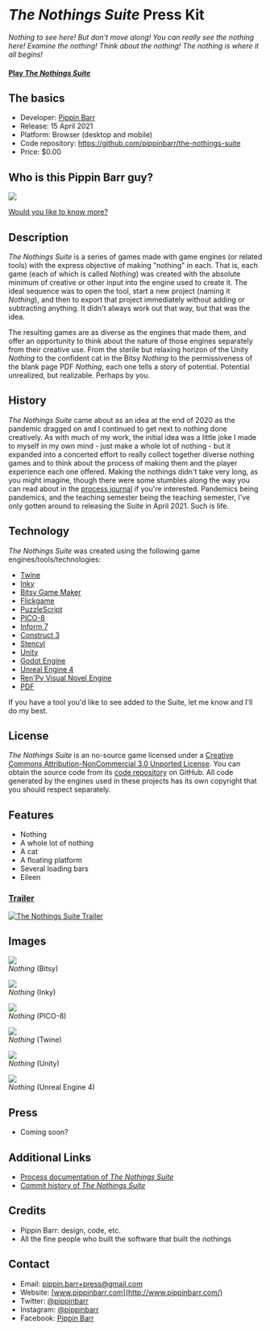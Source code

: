 # *The Nothings Suite* Press Kit

*Nothing to see here! But don't move along! You can really see the nothing here! Examine the nothing! Think about the nothing! The nothing is where it all begins!*

#### [Play *The Nothings Suite*](https://pippinbarr.github.io/the-nothings-suite/)

## The basics

* Developer: [Pippin Barr](http://www.pippinbarr.com/)
* Release: 15 April 2021
* Platform: Browser (desktop and mobile)
* Code repository: https://github.com/pippinbarr/the-nothings-suite
* Price: $0.00

## Who is this Pippin Barr guy?

![](https://www.pippinbarr.com/assets/images/about/pippin-on-google-street-view.png)

[Would you like to know more?](https://www.pippinbarr.com/about.html)

## Description

*The Nothings Suite* is a series of games made with game engines (or related tools) with the express objective of making "nothing" in each. That is, each game (each of which is called *Nothing*) was created with the absolute minimum of creative or other input into the engine used to create it. The ideal sequence was to open the tool, start a new project (naming it *Nothing*), and then to export that project immediately without adding or subtracting anything. It didn't always work out that way, but that was the idea.

The resulting games are as diverse as the engines that made them, and offer an opportunity to think about the nature of those engines separately from their creative use. From the sterile but relaxing horizon of the Unity *Nothing* to the confident cat in the Bitsy *Nothing* to the permissiveness of the blank page PDF *Nothing*, each one tells a story of potential. Potential unrealized, but realizable. Perhaps by you.

## History

*The Nothings Suite* came about as an idea at the end of 2020 as the pandemic dragged on and I continued to get next to nothing done creatively. As with much of my work, the initial idea was a little joke I made to myself in my own mind - just make a whole lot of nothing - but it expanded into a concerted effort to really collect together diverse nothing games and to think about the process of making them and the player experience each one offered. Making the nothings didn't take very long, as you might imagine, though there were some stumbles along the way you can read about in the [process journal](https://pippinbarr.github.io/the-nothings-suite/process/process-journal.html) if you're interested. Pandemics being pandemics, and the teaching semester being the teaching semester, I've only gotten around to releasing the Suite in April 2021. Such is life.

## Technology

*The Nothings Suite* was created using the following game engines/tools/technologies:

* [Twine](http://twinery.org/)
* [Inky](https://github.com/inkle/inky/releases/tag/0.12.0)
* [Bitsy Game Maker](https://ledoux.itch.io/bitsy)
* [Flickgame](https://www.flickgame.org/)
* [PuzzleScript](https://www.puzzlescript.net/)
* [PICO-8](https://www.lexaloffle.com/pico-8.php)
* [Inform 7](http://inform7.com/)
* [Construct 3](https://www.construct.net/en)
* [Stencyl](http://www.stencyl.com/)
* [Unity](https://unity.com/)
* [Godot Engine](https://godotengine.org/)
* [Unreal Engine 4](https://www.unrealengine.com/)
* [Ren'Py Visual Novel Engine](https://www.renpy.org/)
* [PDF](https://en.wikipedia.org/wiki/PDF)

If you have a tool you'd like to see added to the Suite, let me know and I'll do my best.

## License

*The Nothings Suite* is an no-source game licensed under a [Creative Commons Attribution-NonCommercial 3.0 Unported License](http://creativecommons.org/licenses/by-nc/3.0/). You can obtain the source code from its [code repository](https://github.com/pippinbarr/the-nothings-suite) on GitHub. All code generated by the engines used in these projects has its own copyright that you should respect separately.

## Features

* Nothing
* A whole lot of nothing
* A cat
* A floating platform
* Several loading bars
* Eileen

### [Trailer](https://www.youtube.com/watch?v=nothing)

[![The Nothings Suite Trailer](https://img.youtube.com/vi/nothing/0.jpg)](https://www.youtube.com/watch?v=nothing)

## Images

![](images/nothing-bitsy.png)  
*Nothing* (Bitsy)

![](images/nothing-inky.png)  
*Nothing* (Inky)

![](images/nothing-pico-8.png)  
*Nothing* (PICO-8)

![](images/nothing-twine.png)   
*Nothing* (Twine)

![](images/nothing-unity.png)   
*Nothing* (Unity)

![](images/nothing-unreal.png)   
*Nothing* (Unreal Engine 4)

## Press

* Coming soon?

## Additional Links

* [Process documentation of *The Nothings Suite*](https://pippinbarr.github.io/the-nothings-suite/process/)
* [Commit history of *The Nothings Suite*](https://github.com/pippinbarr/the-nothings-suite/commits/main)

## Credits

* Pippin Barr: design, code, etc.
* All the fine people who built the software that built the nothings

## Contact

* Email: [pippin.barr+press@gmail.com](mailto:pippin.barr+press@gmail.com)
* Website: [www.pippinbarr.com](http://www.pippinbarr.com/)
* Twitter: [@pippinbarr](https://www.twitter.com/pippinbarr)
* Instagram: [@pippinbarr](https://www.instagram.com/pippinbarr)
* Facebook: [Pippin Barr](http://www.facebook.com/pippin.barr)
